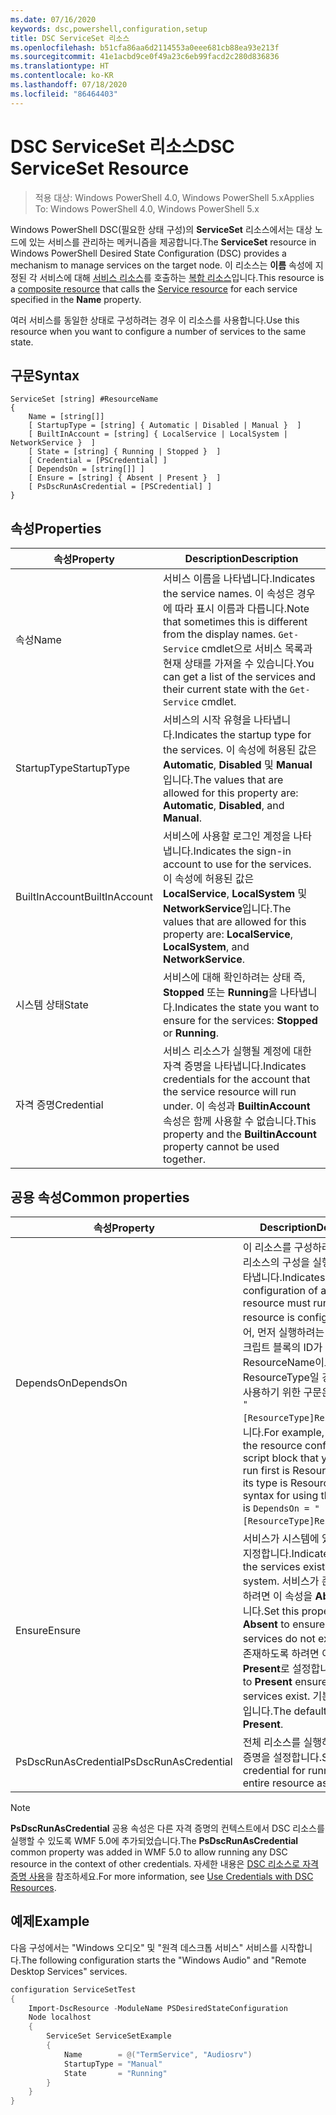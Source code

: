```yaml
---
ms.date: 07/16/2020
keywords: dsc,powershell,configuration,setup
title: DSC ServiceSet 리소스
ms.openlocfilehash: b51cfa86aa6d2114553a0eee681cb88ea93e213f
ms.sourcegitcommit: 41e1acbd9ce0f49a23c6eb99facd2c280d836836
ms.translationtype: HT
ms.contentlocale: ko-KR
ms.lasthandoff: 07/18/2020
ms.locfileid: "86464403"
---
```

# <a name="dsc-serviceset-resource"></a><span data-ttu-id="566c1-103">DSC ServiceSet 리소스</span><span class="sxs-lookup"><span data-stu-id="566c1-103">DSC ServiceSet Resource</span></span>

> <span data-ttu-id="566c1-104">적용 대상: Windows PowerShell 4.0, Windows PowerShell 5.x</span><span class="sxs-lookup"><span data-stu-id="566c1-104">Applies To: Windows PowerShell 4.0, Windows PowerShell 5.x</span></span>

<span data-ttu-id="566c1-105">Windows PowerShell DSC(필요한 상태 구성)의 **ServiceSet** 리소스에서는 대상 노드에 있는 서비스를 관리하는 메커니즘을 제공합니다.</span><span class="sxs-lookup"><span data-stu-id="566c1-105">The **ServiceSet** resource in Windows PowerShell Desired State Configuration (DSC) provides a mechanism to manage services on the target node.</span></span> <span data-ttu-id="566c1-106">이 리소스는 **이름** 속성에 지정된 각 서비스에 대해 [서비스 리소스](serviceResource.md)를 호출하는 [복합 리소스](../../../resources/authoringResourceComposite.md)입니다.</span><span class="sxs-lookup"><span data-stu-id="566c1-106">This resource is a [composite resource](../../../resources/authoringResourceComposite.md) that calls the [Service resource](serviceResource.md) for each service specified in the **Name** property.</span></span>

<span data-ttu-id="566c1-107">여러 서비스를 동일한 상태로 구성하려는 경우 이 리소스를 사용합니다.</span><span class="sxs-lookup"><span data-stu-id="566c1-107">Use this resource when you want to configure a number of services to the same state.</span></span>

## <a name="syntax"></a><span data-ttu-id="566c1-108">구문</span><span class="sxs-lookup"><span data-stu-id="566c1-108">Syntax</span></span>

```Syntax
ServiceSet [string] #ResourceName
{
    Name = [string[]]
    [ StartupType = [string] { Automatic | Disabled | Manual }  ]
    [ BuiltInAccount = [string] { LocalService | LocalSystem | NetworkService }  ]
    [ State = [string] { Running | Stopped }  ]
    [ Credential = [PSCredential] ]
    [ DependsOn = [string[]] ]
    [ Ensure = [string] { Absent | Present }  ]
    [ PsDscRunAsCredential = [PSCredential] ]
}
```

## <a name="properties"></a><span data-ttu-id="566c1-109">속성</span><span class="sxs-lookup"><span data-stu-id="566c1-109">Properties</span></span>

|<span data-ttu-id="566c1-110">속성</span><span class="sxs-lookup"><span data-stu-id="566c1-110">Property</span></span> |<span data-ttu-id="566c1-111">Description</span><span class="sxs-lookup"><span data-stu-id="566c1-111">Description</span></span> |
|---|---|
|<span data-ttu-id="566c1-112">속성</span><span class="sxs-lookup"><span data-stu-id="566c1-112">Name</span></span> |<span data-ttu-id="566c1-113">서비스 이름을 나타냅니다.</span><span class="sxs-lookup"><span data-stu-id="566c1-113">Indicates the service names.</span></span> <span data-ttu-id="566c1-114">이 속성은 경우에 따라 표시 이름과 다릅니다.</span><span class="sxs-lookup"><span data-stu-id="566c1-114">Note that sometimes this is different from the display names.</span></span> <span data-ttu-id="566c1-115">`Get-Service` cmdlet으로 서비스 목록과 현재 상태를 가져올 수 있습니다.</span><span class="sxs-lookup"><span data-stu-id="566c1-115">You can get a list of the services and their current state with the `Get-Service` cmdlet.</span></span> |
|<span data-ttu-id="566c1-116">StartupType</span><span class="sxs-lookup"><span data-stu-id="566c1-116">StartupType</span></span> |<span data-ttu-id="566c1-117">서비스의 시작 유형을 나타냅니다.</span><span class="sxs-lookup"><span data-stu-id="566c1-117">Indicates the startup type for the services.</span></span> <span data-ttu-id="566c1-118">이 속성에 허용된 값은 **Automatic**, **Disabled** 및 **Manual**입니다.</span><span class="sxs-lookup"><span data-stu-id="566c1-118">The values that are allowed for this property are: **Automatic**, **Disabled**, and **Manual**.</span></span> |
|<span data-ttu-id="566c1-119">BuiltInAccount</span><span class="sxs-lookup"><span data-stu-id="566c1-119">BuiltInAccount</span></span> |<span data-ttu-id="566c1-120">서비스에 사용할 로그인 계정을 나타냅니다.</span><span class="sxs-lookup"><span data-stu-id="566c1-120">Indicates the sign-in account to use for the services.</span></span> <span data-ttu-id="566c1-121">이 속성에 허용된 값은 **LocalService**, **LocalSystem** 및 **NetworkService**입니다.</span><span class="sxs-lookup"><span data-stu-id="566c1-121">The values that are allowed for this property are: **LocalService**, **LocalSystem**, and **NetworkService**.</span></span> |
|<span data-ttu-id="566c1-122">시스템 상태</span><span class="sxs-lookup"><span data-stu-id="566c1-122">State</span></span> |<span data-ttu-id="566c1-123">서비스에 대해 확인하려는 상태 즉, **Stopped** 또는 **Running**을 나타냅니다.</span><span class="sxs-lookup"><span data-stu-id="566c1-123">Indicates the state you want to ensure for the services: **Stopped** or **Running**.</span></span> |
|<span data-ttu-id="566c1-124">자격 증명</span><span class="sxs-lookup"><span data-stu-id="566c1-124">Credential</span></span> |<span data-ttu-id="566c1-125">서비스 리소스가 실행될 계정에 대한 자격 증명을 나타냅니다.</span><span class="sxs-lookup"><span data-stu-id="566c1-125">Indicates credentials for the account that the service resource will run under.</span></span> <span data-ttu-id="566c1-126">이 속성과 **BuiltinAccount** 속성은 함께 사용할 수 없습니다.</span><span class="sxs-lookup"><span data-stu-id="566c1-126">This property and the **BuiltinAccount** property cannot be used together.</span></span> |

## <a name="common-properties"></a><span data-ttu-id="566c1-127">공용 속성</span><span class="sxs-lookup"><span data-stu-id="566c1-127">Common properties</span></span>

|<span data-ttu-id="566c1-128">속성</span><span class="sxs-lookup"><span data-stu-id="566c1-128">Property</span></span> |<span data-ttu-id="566c1-129">Description</span><span class="sxs-lookup"><span data-stu-id="566c1-129">Description</span></span> |
|---|---|
|<span data-ttu-id="566c1-130">DependsOn</span><span class="sxs-lookup"><span data-stu-id="566c1-130">DependsOn</span></span> |<span data-ttu-id="566c1-131">이 리소스를 구성하려면 먼저 다른 리소스의 구성을 실행해야 함을 나타냅니다.</span><span class="sxs-lookup"><span data-stu-id="566c1-131">Indicates that the configuration of another resource must run before this resource is configured.</span></span> <span data-ttu-id="566c1-132">예를 들어, 먼저 실행하려는 리소스 구성 스크립트 블록의 ID가 ResourceName이고 해당 형식이 ResourceType일 경우, 이 속성을 사용하기 위한 구문은 `DependsOn = "[ResourceType]ResourceName"`입니다.</span><span class="sxs-lookup"><span data-stu-id="566c1-132">For example, if the ID of the resource configuration script block that you want to run first is ResourceName and its type is ResourceType, the syntax for using this property is `DependsOn = "[ResourceType]ResourceName"`.</span></span> |
|<span data-ttu-id="566c1-133">Ensure</span><span class="sxs-lookup"><span data-stu-id="566c1-133">Ensure</span></span> |<span data-ttu-id="566c1-134">서비스가 시스템에 있는지 여부를 지정합니다.</span><span class="sxs-lookup"><span data-stu-id="566c1-134">Indicates whether the services exist on the system.</span></span> <span data-ttu-id="566c1-135">서비스가 존재하지 않도록 하려면 이 속성을 **Absent**로 설정합니다.</span><span class="sxs-lookup"><span data-stu-id="566c1-135">Set this property to **Absent** to ensure that the services do not exist.</span></span> <span data-ttu-id="566c1-136">서비스가 존재하도록 하려면 이 속성을 **Present**로 설정합니다.</span><span class="sxs-lookup"><span data-stu-id="566c1-136">Setting it to **Present** ensures that target services exist.</span></span> <span data-ttu-id="566c1-137">기본값은 **Present**입니다.</span><span class="sxs-lookup"><span data-stu-id="566c1-137">The default value is **Present**.</span></span> |
|<span data-ttu-id="566c1-138">PsDscRunAsCredential</span><span class="sxs-lookup"><span data-stu-id="566c1-138">PsDscRunAsCredential</span></span> |<span data-ttu-id="566c1-139">전체 리소스를 실행하기 위한 자격 증명을 설정합니다.</span><span class="sxs-lookup"><span data-stu-id="566c1-139">Sets the credential for running the entire resource as.</span></span> |

> [!NOTE]
> <span data-ttu-id="566c1-140">**PsDscRunAsCredential** 공용 속성은 다른 자격 증명의 컨텍스트에서 DSC 리소스를 실행할 수 있도록 WMF 5.0에 추가되었습니다.</span><span class="sxs-lookup"><span data-stu-id="566c1-140">The **PsDscRunAsCredential** common property was added in WMF 5.0 to allow running any DSC resource in the context of other credentials.</span></span> <span data-ttu-id="566c1-141">자세한 내용은 [ DSC 리소스로 자격 증명 사용](../../../configurations/runasuser.md)을 참조하세요.</span><span class="sxs-lookup"><span data-stu-id="566c1-141">For more information, see [Use Credentials with DSC Resources](../../../configurations/runasuser.md).</span></span>

## <a name="example"></a><span data-ttu-id="566c1-142">예제</span><span class="sxs-lookup"><span data-stu-id="566c1-142">Example</span></span>

<span data-ttu-id="566c1-143">다음 구성에서는 "Windows 오디오" 및 "원격 데스크톱 서비스" 서비스를 시작합니다.</span><span class="sxs-lookup"><span data-stu-id="566c1-143">The following configuration starts the "Windows Audio" and "Remote Desktop Services" services.</span></span>

```powershell
configuration ServiceSetTest
{
    Import-DscResource -ModuleName PSDesiredStateConfiguration
    Node localhost
    {
        ServiceSet ServiceSetExample
        {
            Name        = @("TermService", "Audiosrv")
            StartupType = "Manual"
            State       = "Running"
        }
    }
}
```
